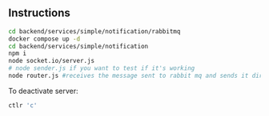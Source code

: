 ## Instructions
```bash
cd backend/services/simple/notification/rabbitmq
docker compose up -d
cd backend/services/simple/notification
npm i
node socket.io/server.js
# node sender.js if you want to test if it's working
node router.js #receives the message sent to rabbit mq and sends it directlty to socket.io
```

To deactivate server:
```bash
ctlr 'c' 
```

